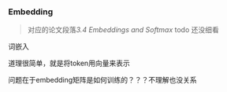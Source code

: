 ### Embedding

>  对应的论文段落*3.4 Embeddings and Softmax*   todo 还没细看

词嵌入



道理很简单，就是将token用向量来表示



问题在于embedding矩阵是如何训练的？？？不理解也没关系

